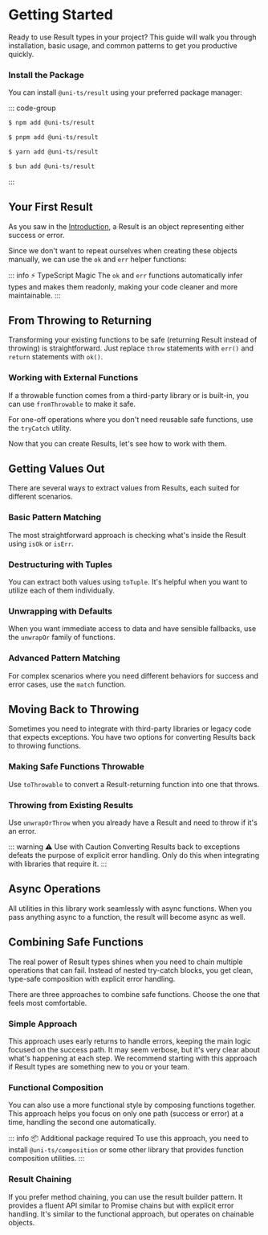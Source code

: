 # Getting Started

Ready to use Result types in your project? This guide will walk you through installation, basic usage, and common patterns to get you productive quickly.

<!--@include: ../../snippets/installation.md-->

### Install the Package

You can install `@uni-ts/result` using your preferred package manager:

::: code-group

```sh [npm]
$ npm add @uni-ts/result
```

```sh [pnpm]
$ pnpm add @uni-ts/result
```

```sh [yarn]
$ yarn add @uni-ts/result
```

```sh [bun]
$ bun add @uni-ts/result
```

:::

## Your First Result

As you saw in the [Introduction](./index.md), a Result is an object representing either success or error.

<!--@include: ./snippets/getting-started/your-first-result.md-->

Since we don't want to repeat ourselves when creating these objects manually, we can use the `ok` and `err` helper functions:

<!--@include: ./snippets/getting-started/ok-err-helpers.md-->

::: info ⚡ TypeScript Magic
The `ok` and `err` functions automatically infer types and makes them readonly, making your code cleaner and more maintainable.
:::

## From Throwing to Returning

Transforming your existing functions to be safe (returning Result instead of throwing) is straightforward. Just replace `throw` statements with `err()` and `return` statements with `ok()`.

<!--@include: ./snippets/getting-started/from-throwing-to-returning/index.md-->

### Working with External Functions

If a throwable function comes from a third-party library or is built-in, you can use `fromThrowable` to make it safe.

<!--@include: ./snippets/getting-started/from-throwable.md-->

For one-off operations where you don't need reusable safe functions, use the `tryCatch` utility.

<!--@include: ./snippets/getting-started/try-catch.md-->

Now that you can create Results, let's see how to work with them.

## Getting Values Out

There are several ways to extract values from Results, each suited for different scenarios.

### Basic Pattern Matching

The most straightforward approach is checking what's inside the Result using `isOk` or `isErr`.

<!--@include: ./snippets/getting-started/basic-pattern-matching/index.md-->

### Destructuring with Tuples

You can extract both values using `toTuple`. It's helpful when you want to utilize each of them individually.

<!--@include: ./snippets/getting-started/to-tuple.md-->

### Unwrapping with Defaults

When you want immediate access to data and have sensible fallbacks, use the `unwrapOr` family of functions.

<!--@include: ./snippets/getting-started/unwrapping-with-defaults/index.md-->

### Advanced Pattern Matching

For complex scenarios where you need different behaviors for success and error cases, use the `match` function.

<!--@include: ./snippets/getting-started/match.md-->

## Moving Back to Throwing

Sometimes you need to integrate with third-party libraries or legacy code that expects exceptions. You have two options for converting Results back to throwing functions.

### Making Safe Functions Throwable

Use `toThrowable` to convert a Result-returning function into one that throws.

<!--@include: ./snippets/getting-started/to-throwable.md-->

### Throwing from Existing Results

Use `unwrapOrThrow` when you already have a Result and need to throw if it's an error.

<!--@include: ./snippets/getting-started/unwrap-or-throw.md-->

::: warning ⚠️ Use with Caution
Converting Results back to exceptions defeats the purpose of explicit error handling. Only do this when integrating with libraries that require it.
:::

## Async Operations

All utilities in this library work seamlessly with async functions. When you pass anything async to a function, the result will become async as well.

<!--@include: ./snippets/getting-started/async-operations.md-->

## Combining Safe Functions

The real power of Result types shines when you need to chain multiple operations that can fail. Instead of nested try-catch blocks, you get clean, type-safe composition with explicit error handling.

There are three approaches to combine safe functions. Choose the one that feels most comfortable.

### Simple Approach

This approach uses early returns to handle errors, keeping the main logic focused on the success path. It may seem verbose, but it's very clear about what's happening at each step. We recommend starting with this approach if Result types are something new to you or your team.

<!--@include: ./snippets/getting-started/composition/simple.md-->

### Functional Composition

You can also use a more functional style by composing functions together. This approach helps you focus on only one path (success or error) at a time, handling the second one automatically.

::: info 📦 Additional package required
To use this approach, you need to install `@uni-ts/composition` or some other library that provides function composition utilities.
:::

<!--@include: ./snippets/getting-started/composition/functional.md-->

### Result Chaining

If you prefer method chaining, you can use the result builder pattern. It provides a fluent API similar to Promise chains but with explicit error handling. It's similar to the functional approach, but operates on chainable objects.

<!--@include: ./snippets/getting-started/composition/chaining.md-->
